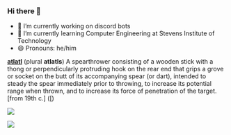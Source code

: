 ### Hi there 👋

- 🔭 I’m currently working on discord bots
- 💬 I’m currently learning Computer Engineering at Stevens Institute of Technology
- 😄 Pronouns: he/him

**[atlatl](https://en.wiktionary.org/wiki/atlatl)** (plural **atlatls**) 
A spearthrower consisting of a wooden stick with a thong or perpendicularly protruding hook on the rear end that grips a grove or socket on the butt of its accompanying spear (or dart), intended to steady the spear immediately prior to throwing, to increase its potential range when thrown, and to increase its force of penetration of the target. [from 19th c.] ([)

 ![](http://github-profile-summary-cards.vercel.app/api/cards/profile-details?username=Atlatl1807&theme=gotham) 

 ![](http://github-profile-summary-cards.vercel.app/api/cards/most-commit-language?username=Atlatl1807&theme=gotham) 
